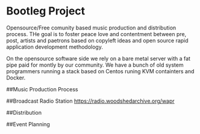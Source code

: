 # Bootleg Project
Opensource/Free comunity based music production and distribution process.  THe goal is to foster peace love and contentment between pre, post, artists and paetrons based on copyleft ideas and open source rapid application development methodology.

On the opensource software side we rely on a bare metal server with a fat pipe paid for montly by our community.  We have a bunch of old system programmers running a stack based on Centos runing KVM containters and Docker.

##Music Production Process

##Broadcast Radio Station https://radio.woodshedarchive.org/wapr

##Distribution

##Event Planning

